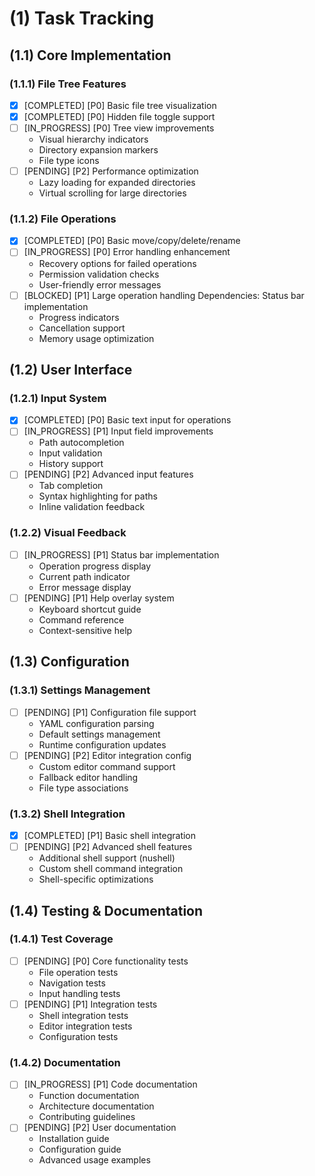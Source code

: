 # (1) Task Tracking

## (1.1) Core Implementation

### (1.1.1) File Tree Features

- [x] [COMPLETED] [P0] Basic file tree visualization
- [x] [COMPLETED] [P0] Hidden file toggle support 
- [ ] [IN_PROGRESS] [P0] Tree view improvements
  - Visual hierarchy indicators
  - Directory expansion markers
  - File type icons
- [ ] [PENDING] [P2] Performance optimization
  - Lazy loading for expanded directories
  - Virtual scrolling for large directories

### (1.1.2) File Operations

- [x] [COMPLETED] [P0] Basic move/copy/delete/rename
- [ ] [IN_PROGRESS] [P0] Error handling enhancement
  - Recovery options for failed operations
  - Permission validation checks
  - User-friendly error messages
- [ ] [BLOCKED] [P1] Large operation handling
  Dependencies: Status bar implementation
  - Progress indicators
  - Cancellation support
  - Memory usage optimization

## (1.2) User Interface

### (1.2.1) Input System

- [x] [COMPLETED] [P0] Basic text input for operations
- [ ] [IN_PROGRESS] [P1] Input field improvements
  - Path autocompletion
  - Input validation
  - History support
- [ ] [PENDING] [P2] Advanced input features
  - Tab completion
  - Syntax highlighting for paths
  - Inline validation feedback

### (1.2.2) Visual Feedback

- [ ] [IN_PROGRESS] [P1] Status bar implementation
  - Operation progress display
  - Current path indicator
  - Error message display
- [ ] [PENDING] [P1] Help overlay system
  - Keyboard shortcut guide
  - Command reference
  - Context-sensitive help

## (1.3) Configuration

### (1.3.1) Settings Management

- [ ] [PENDING] [P1] Configuration file support
  - YAML configuration parsing
  - Default settings management
  - Runtime configuration updates
- [ ] [PENDING] [P2] Editor integration config
  - Custom editor command support
  - Fallback editor handling
  - File type associations

### (1.3.2) Shell Integration

- [x] [COMPLETED] [P1] Basic shell integration
- [ ] [PENDING] [P2] Advanced shell features
  - Additional shell support (nushell)
  - Custom shell command integration
  - Shell-specific optimizations

## (1.4) Testing & Documentation

### (1.4.1) Test Coverage

- [ ] [PENDING] [P0] Core functionality tests
  - File operation tests
  - Navigation tests
  - Input handling tests
- [ ] [PENDING] [P1] Integration tests
  - Shell integration tests
  - Editor integration tests
  - Configuration tests

### (1.4.2) Documentation

- [ ] [IN_PROGRESS] [P1] Code documentation
  - Function documentation
  - Architecture documentation
  - Contributing guidelines
- [ ] [PENDING] [P2] User documentation
  - Installation guide
  - Configuration guide
  - Advanced usage examples
